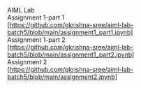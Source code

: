 AIML Lab<br/>
Assignment 1-part 1 <br/>
[https://github.com/gkrishna-sree/aiml-lab-batch5/blob/main/assignment1_part1.ipynb] <br/>
Assignment 1-part 2 <br/>
[https://github.com/gkrishna-sree/aiml-lab-batch5/blob/main/assignment1_part2.ipynb] <br/>
Assignment 2 <br/>
[https://github.com/gkrishna-sree/aiml-lab-batch5/blob/main/assignment2.ipynb]<br/>
